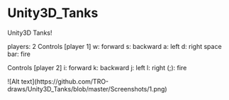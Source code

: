# Unity3D_Tanks

Unity3D Tanks!
<p>
players: 2
Controls [player 1]
w: forward
s: backward
a: left
d: right
space bar: fire
</p>
<p>
Controls [player 2]
i: forward
k: backward
j: left
l: right
(;): fire
</p>
![Alt text](https://github.com/TRO-draws/Unity3D_Tanks/blob/master/Screenshots/1.png)
